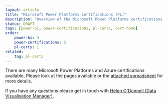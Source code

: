```yaml
---
layout: article
title: "Microsoft Power Platforms certifications (PL)"
description: "Overview of the Microsoft Power Platforms certifications relevant to the NHSBSA"
status: DRAFT
tags: [power-bi, power-certifications, pl-certs, cert-home]
order: 
    power-bi: 3
    power-certifications: 2
    pl-certs: 1
related:
    tag: pl-certs
---
```

There are many Microsoft Power Platforms and Azure certifications available. Please look at the pages available or the [attached spreadsheet][link] for more details.  
  
If you have any questions please get in touch with [Helen O'Donnell (Data Visualisation Manager)][email address].

[link]: https://nhsbsauk.sharepoint.com/:x:/s/DataWarehouse/EccsayGlP-JDqSFfWK5BpXIBp3Ghr3wxMrjHUOtHmKQfCw?e=l1fvBH
[email address]: mailto:helen.odonnell@nhsbsa.nhs.uk